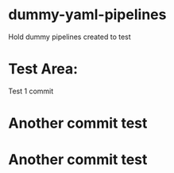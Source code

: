 # dummy-yaml-pipelines
Hold dummy pipelines created to test

# Test Area:

Test 1 commit
# Another commit test
# Another commit test
